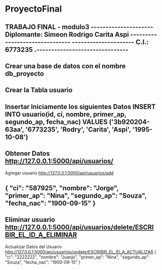 # ProyectoFinal
TRABAJO FINAL  - modulo3
---------------------       Diplomante: Simeon Rodrigo Carita Aspi    -------------------------------
---------------------                      C.I.: 6773235              .-------------------------------
-------------------------------------------------------------------------------------------------------
Crear una base de datos con el nombre 
db_proyecto
-------------------------------------------------------------------------------------------------------
Crear la Tabla usuario
-------------------------------------------------------------------------------------------------------
Insertar Iniciamente los siguientes Datos
INSERT INTO usuario(id, ci, nombre, primer_ap, segundo_ap, fecha_nac) VALUES ('3b920204-63aa', '6773235', 'Rodry', 'Carita', 'Aspi', '1995-10-08')
-------------------------------------------------------------------------------------------------------
Obtener Datos
http://127.0.0.1:5000/api/usuarios/
-------------------------------------------------------------------------------------------------------
Agregar usuario
http://127.0.0.1:5000/api/usuarios/add

{
	"ci": "587925",
	"nombre": "Jorge",
	"primer_ap": "Nina",
	"segundo_ap": "Souza",
	"fecha_nac": "1900-09-15"
}
-------------------------------------------------------------------------------------------------------
Eliminar usuario
http://127.0.0.1:5000/api/usuarios/delete/ESCRIBIR_EL_ID_A_ELIMINAR
-------------------------------------------------------------------------------------------------------
Actualizar Datos del Usuario
http://127.0.0.1:5000/api/usuarios/update/ESCRIBIR_EL_ID_A_ACTUALIZAR
{
	"ci": "2222222",
	"nombre": "Juanjo",
	"primer_ap": "Nina",
	"segundo_ap": "Souza",
	"fecha_nac": "1900-09-15"
}



